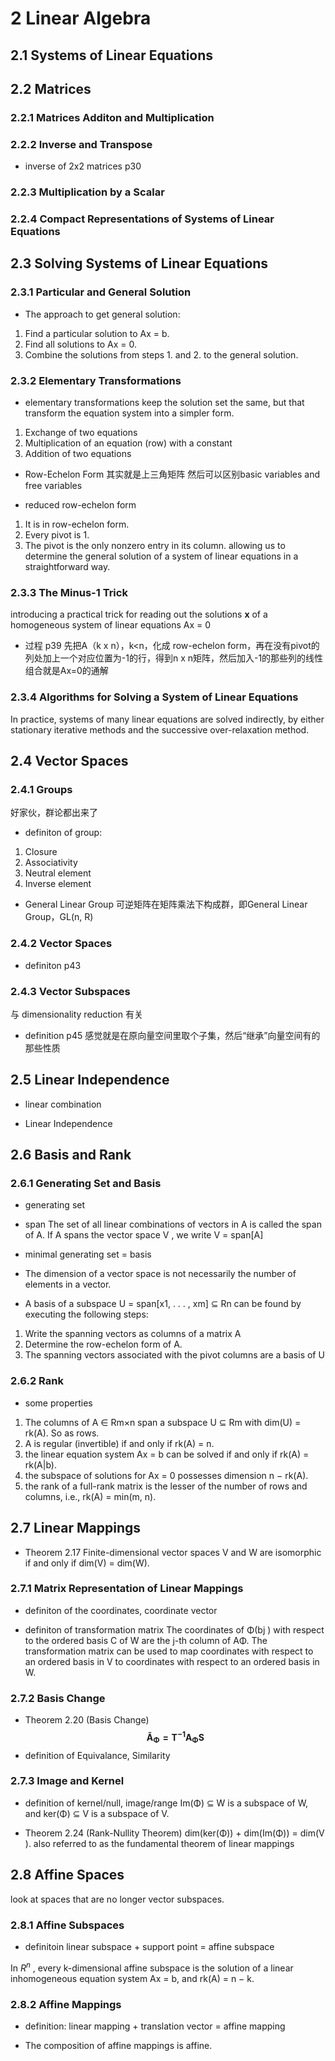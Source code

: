 # 2 Linear Algebra
## 2.1 Systems of Linear Equations
## 2.2 Matrices
### 2.2.1 Matrices Additon and Multiplication
### 2.2.2 Inverse and Transpose
- inverse of 2x2 matrices p30

### 2.2.3 Multiplication by a Scalar
### 2.2.4 Compact Representations of Systems of Linear Equations
## 2.3 Solving Systems of Linear Equations
### 2.3.1 Particular and General Solution
- The approach to get general solution:
1. Find a particular solution to Ax = b. 
2. Find all solutions to Ax = 0. 
3. Combine the solutions from steps 1. and 2. to the general solution.

### 2.3.2 Elementary Transformations
- elementary transformations
keep the solution set the same, but that transform the equation system into a simpler form.
1. Exchange of two equations
2. Multiplication of an equation (row) with a constant
3. Addition of two equations

- Row-Echelon Form
其实就是上三角矩阵
然后可以区别basic variables and free variables

- reduced row-echelon form
1. It is in row-echelon form.
2. Every pivot is 1. 
3. The pivot is the only nonzero entry in its column.
allowing us to determine the general solution of a system of linear equations in a straightforward way.

### 2.3.3 The Minus-1 Trick
introducing a practical trick for reading out the solutions $\mathbf x$ of a homogeneous system of linear equations Ax = 0

- 过程 p39
先把A（k x n），k<n，化成 row-echelon form，再在没有pivot的列处加上一个对应位置为-1的行，得到n x n矩阵，然后加入-1的那些列的线性组合就是Ax=0的通解

### 2.3.4 Algorithms for Solving a System of Linear Equations
In practice, systems of many linear equations are solved indirectly, by either stationary iterative methods and the successive over-relaxation method.

## 2.4 Vector Spaces

### 2.4.1 Groups
好家伙，群论都出来了

- definiton of group:
1. Closure
2. Associativity
3. Neutral element
4. Inverse element

- General Linear Group
可逆矩阵在矩阵乘法下构成群，即General Linear Group，GL(n, R)

### 2.4.2 Vector Spaces
- definiton p43

### 2.4.3 Vector Subspaces
与 dimensionality reduction 有关

- definition p45
感觉就是在原向量空间里取个子集，然后“继承”向量空间有的那些性质

## 2.5 Linear Independence
- linear combination

- Linear Independence

## 2.6 Basis and Rank
### 2.6.1 Generating Set and Basis
- generating set
- span
The set of all linear combinations of vectors in A is called the span of A.
If A spans the vector space V , we write V = span\[A]

- minimal generating set = basis

- The dimension of a vector space is not necessarily the number of elements in a vector.

- A basis of a subspace U = span\[x1, . . . , xm] ⊆ Rn can be found by executing the following steps:
1. Write the spanning vectors as columns of a matrix A
2. Determine the row-echelon form of A.
3. The spanning vectors associated with the pivot columns are a basis of U

### 2.6.2 Rank
- some properties
1. The columns of A ∈ Rm×n span a subspace U ⊆ Rm with dim(U) = rk(A). So as rows.
2. A is regular (invertible) if and only if rk(A) = n.
3. the linear equation system Ax = b can be solved if and only if rk(A) = rk(A|b).
4. the subspace of solutions for Ax = 0 possesses dimension n − rk(A).
5. the rank of a full-rank matrix is the lesser of the number of rows and columns, i.e., rk(A) = min(m, n).

## 2.7 Linear Mappings
- Theorem 2.17
Finite-dimensional vector spaces V and W are isomorphic if and only if dim(V) = dim(W).

### 2.7.1 Matrix Representation of Linear Mappings
- definiton of the coordinates, coordinate vector

- definiton of transformation matrix
The coordinates of Φ(bj ) with respect to the ordered basis C of W are the j-th column of AΦ.
The transformation matrix can be used to map coordinates with respect to an ordered basis in V to coordinates with respect to an ordered basis in W.

### 2.7.2 Basis Change
- Theorem 2.20 (Basis Change)
$$ \mathbf{\tilde A_\Phi=T^{-1}A_\Phi S} $$
- definition of Equivalance, Similarity

### 2.7.3 Image and Kernel
- definition of kernel/null, image/range
Im(Φ) ⊆ W is a subspace of W, and ker(Φ) ⊆ V is a subspace of V.

- Theorem 2.24 (Rank-Nullity Theorem)
dim(ker(Φ)) + dim(Im(Φ)) = dim(V ).
also referred to as the fundamental theorem of linear mappings

## 2.8 Affine Spaces
look at spaces that are no longer vector subspaces.

### 2.8.1 Affine Subspaces
- definitoin
linear subspace + support point = affine subspace

In $R^n$ , every k-dimensional affine subspace is the solution of a linear inhomogeneous equation system Ax = b, and rk(A) = n − k.

### 2.8.2 Affine Mappings
- definition:
linear mapping + translation vector = affine mapping

- The composition of affine mappings is affine.